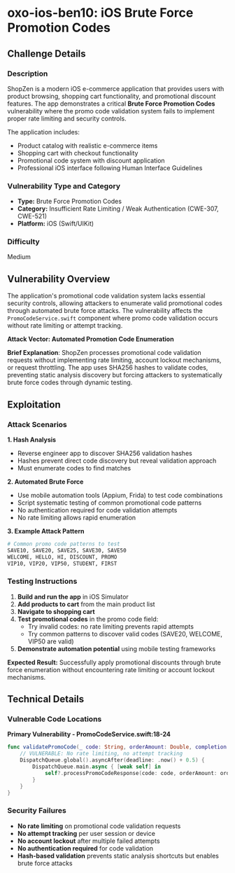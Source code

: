 # oxo-ios-ben10: iOS Brute Force Promotion Codes

## Challenge Details

### Description

ShopZen is a modern iOS e-commerce application that provides users with product browsing, shopping cart functionality, and promotional discount features. The app demonstrates a critical **Brute Force Promotion Codes** vulnerability where the promo code validation system fails to implement proper rate limiting and security controls.

The application includes:
- Product catalog with realistic e-commerce items
- Shopping cart with checkout functionality  
- Promotional code system with discount application
- Professional iOS interface following Human Interface Guidelines

### Vulnerability Type and Category
- **Type:** Brute Force Promotion Codes
- **Category:** Insufficient Rate Limiting / Weak Authentication (CWE-307, CWE-521)
- **Platform:** iOS (Swift/UIKit)

### Difficulty
Medium

## Vulnerability Overview

The application's promotional code validation system lacks essential security controls, allowing attackers to enumerate valid promotional codes through automated brute force attacks. The vulnerability affects the `PromoCodeService.swift` component where promo code validation occurs without rate limiting or attempt tracking.

**Attack Vector: Automated Promotion Code Enumeration**

**Brief Explanation**: ShopZen processes promotional code validation requests without implementing rate limiting, account lockout mechanisms, or request throttling. The app uses SHA256 hashes to validate codes, preventing static analysis discovery but forcing attackers to systematically brute force codes through dynamic testing.

## Exploitation

### Attack Scenarios

**1. Hash Analysis**
- Reverse engineer app to discover SHA256 validation hashes
- Hashes prevent direct code discovery but reveal validation approach
- Must enumerate codes to find matches

**2. Automated Brute Force**
- Use mobile automation tools (Appium, Frida) to test code combinations
- Script systematic testing of common promotional code patterns
- No authentication required for code validation attempts
- No rate limiting allows rapid enumeration

**3. Example Attack Pattern**
```bash
# Common promo code patterns to test
SAVE10, SAVE20, SAVE25, SAVE30, SAVE50
WELCOME, HELLO, HI, DISCOUNT, PROMO
VIP10, VIP20, VIP50, STUDENT, FIRST
```

### Testing Instructions

1. **Build and run the app** in iOS Simulator
2. **Add products to cart** from the main product list
3. **Navigate to shopping cart** 
4. **Test promotional codes** in the promo code field:
   - Try invalid codes: no rate limiting prevents rapid attempts  
   - Try common patterns to discover valid codes (SAVE20, WELCOME, VIP50 are valid)
5. **Demonstrate automation potential** using mobile testing frameworks

**Expected Result:** Successfully apply promotional discounts through brute force enumeration without encountering rate limiting or account lockout mechanisms.

## Technical Details

### Vulnerable Code Locations

**Primary Vulnerability - PromoCodeService.swift:18-24**
```swift
func validatePromoCode(_ code: String, orderAmount: Double, completion: @escaping (PromoCodeResult) -> Void) {
    // VULNERABLE: No rate limiting, no attempt tracking
    DispatchQueue.global().asyncAfter(deadline: .now() + 0.5) {
        DispatchQueue.main.async { [weak self] in
            self?.processPromoCodeResponse(code: code, orderAmount: orderAmount, data: nil, response: nil, completion: completion)
        }
    }
}
```

### Security Failures
- **No rate limiting** on promotional code validation requests
- **No attempt tracking** per user session or device
- **No account lockout** after multiple failed attempts  
- **No authentication required** for code validation
- **Hash-based validation** prevents static analysis shortcuts but enables brute force attacks
